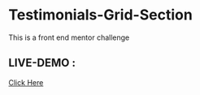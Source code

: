 # Testimonials-Grid-Section
This is a front end mentor challenge

## LIVE-DEMO : 
<a href = "https://feedback-testimonials.netlify.app/" target = "_blank">Click Here</a>
